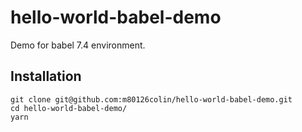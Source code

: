 # hello-world-babel-demo

Demo for babel 7.4 environment.

## Installation

```
git clone git@github.com:m80126colin/hello-world-babel-demo.git
cd hello-world-babel-demo/
yarn
```